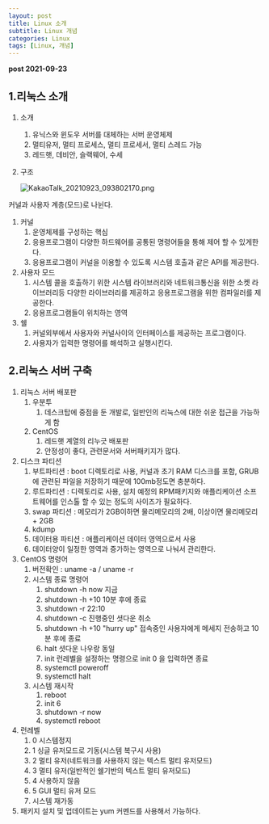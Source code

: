 ```yaml
---
layout: post
title: Linux 소개
subtitle: Linux 개념
categories: Linux
tags: [Linux, 개념]
---
```



**post 2021-09-23**


## 1.리눅스 소개

1. 소개
    1. 유닉스와 윈도우 서버를 대체하는 서버 운영체제
    2. 멀티유저, 멀티 프로세스, 멀티 프로세서, 멀티 스레드 가능
    3. 레드햇, 데비안, 슬랙웨어, 수세
2. 구조
    
    ![KakaoTalk_20210923_093802170.png](https://s3-us-west-2.amazonaws.com/secure.notion-static.com/4d5049a5-21ae-4e91-a4c1-a30f580f4ed4/KakaoTalk_20210923_093802170.png)
    

커널과 사용자 계층(모드)로 나뉜다.

1. 커널
    1. 운영체제를 구성하는 핵심
    2. 응용프로그램이 다양한 하드웨어를 공통된 명령어들을 통해 제어 할 수 있게한다.
    3. 응용프로그램이 커널을 이용할 수 있도록 시스템 호출과 같은 API를 제공한다.
2. 사용자 모드
    1. 시스템 콜을 호출하기 위한 시스템 라이브러리와 네트워크통신을 위한 소켓 라이브러리등 다양한 라이브러리를 제공하고 응용프로그램을 위한 컴파일러를 제공한다.
    2. 응용프로그램들이 위치하는 영역
3. 쉘
    1. 커널외부에서 사용자와 커널사이의 인터페이스를 제공하는 프로그램이다.
    2. 사용자가 입력한 명령어를 해석하고 실행시킨다.

## 2.리눅스 서버 구축

1. 리눅스 서버 배포판
    1. 우분투
        1. 데스크탑에 중점을 둔 개발로, 일반인의 리눅스에 대한 쉬운 접근을 가능하게 함
    2. CentOS
        1. 레드햇 계열의 리누긋 배포판
        2. 안정성이 좋다, 관련문서와 서버패키지가 많다.
2. 디스크 파티션
    1. 부트파티션 : boot 디렉토리로 사용, 커널과 초기 RAM 디스크를 포함, GRUB에 관련된 파일을 저장하기 때문에 100mb정도면 충분하다.
    2. 루트파티션  : 디렉토리로 사용, 설치 예정의 RPM패키지와 애플리케이션 소프트웨어를 인스톨 할 수 있는 정도의 사이즈가 필요하다.
    3. swap 파티션 : 메모리가 2GB이하면 물리메모리의 2배, 이상이면 물리메모리 + 2GB
    4. kdump
    5. 데이터용 파티션 : 애플리케이션 데이터 영역으로서 사용
    6. 데이터양이 일정한 영역과 증가하는 영역으로 나눠서 관리한다.
3. CentOS 명령어
    1. 버전확인 : uname -a / uname -r 
    2. 시스템 종료 명령어
        1. shutdown -h now 지금
        2. shutdown -h +10 10분 후에 종료
        3. shutdown -r 22:10 
        4. shutdown -c 진행중인 셧다운 취소
        5. shutdown -h +10 "hurry up" 접속중인 사용자에게 메세지 전송하고 10분 후에 종료
        6. halt 셧다운 나우랑 동일
        7. init 런레벨을 설정하는 명령으로 init 0 을 입력하면 종료
        8. systemctl poweroff
        9. systemctl halt
    3. 시스템 재시작
        1. reboot
        2. init 6
        3. shutdown -r now
        4. systemctl reboot
4. 런레벨
    1. 0 시스템정지
    2. 1 싱글 유저모드로 기동(시스템 복구시 사용)
    3. 2 멀티 유저(네트워크를 사용하지 않는 텍스트 멀티 유저모드)
    4. 3 멀티 유저(일반적인 쉘기반의 텍스트 멀티 유저모드)
    5. 4 사용하지 않음
    6. 5 GUI 멀티 유저 모드
    7. 시스템 재가동
5. 패키지 설치 및 업데이트는 yum 커멘드를 사용해서 가능하다.